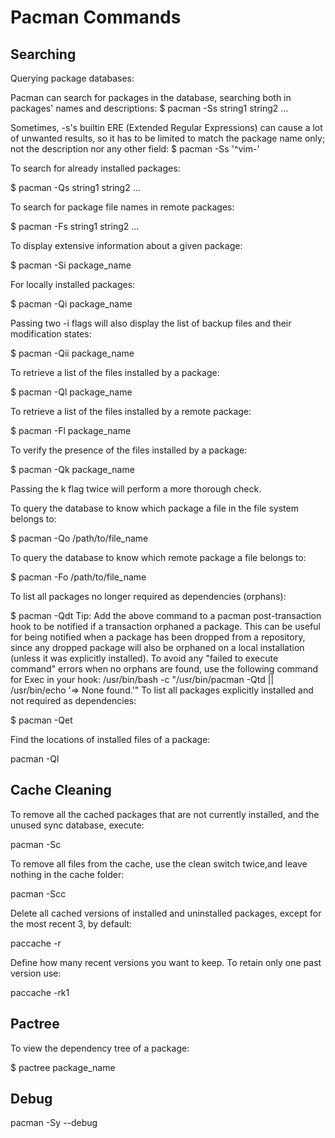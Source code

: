 
# Pacman Commands

## Searching

Querying package databases:

Pacman can search for packages in the database, searching both in packages' names and descriptions:
$ pacman -Ss string1 string2 ...

Sometimes, -s's builtin ERE (Extended Regular Expressions) can cause a lot of unwanted results, so it has to be limited to match the package name only; not the description nor any other field:
$ pacman -Ss '^vim-'

To search for already installed packages:

  $ pacman -Qs string1 string2 ...

To search for package file names in remote packages:

  $ pacman -Fs string1 string2 ...

To display extensive information about a given package:

  $ pacman -Si package_name

For locally installed packages:

  $ pacman -Qi package_name

Passing two -i flags will also display the list of backup files and their modification states:

  $ pacman -Qii package_name

To retrieve a list of the files installed by a package:

  $ pacman -Ql package_name

To retrieve a list of the files installed by a remote package:

  $ pacman -Fl package_name

To verify the presence of the files installed by a package:

  $ pacman -Qk package_name

Passing the k flag twice will perform a more thorough check.

  To query the database to know which package a file in the file system belongs to:

$ pacman -Qo /path/to/file_name

  To query the database to know which remote package a file belongs to:

$ pacman -Fo /path/to/file_name

  To list all packages no longer required as dependencies (orphans):

$ pacman -Qdt
  Tip: Add the above command to a pacman post-transaction hook to be notified if a transaction orphaned a package. This can be useful for being notified when a package has been dropped from a repository, since any dropped package will also be orphaned on a local installation (unless it was explicitly installed). To avoid any "failed to execute command" errors when no orphans are found, use the following command for Exec in your hook: /usr/bin/bash -c "/usr/bin/pacman -Qtd || /usr/bin/echo '=> None found.'"
To list all packages explicitly installed and not required as dependencies:

$ pacman -Qet

  Find the locations of installed files of a package:

pacman -Ql <package name> 

## Cache Cleaning 

 To remove all the cached packages that are not currently installed, and the unused sync database, execute:

 pacman -Sc

To remove all files from the cache, use the clean switch twice,and leave nothing in the cache folder:

 pacman -Scc

 Delete all cached versions of installed and uninstalled packages, except for the most recent 3, by default:

 paccache -r

 Define how many recent versions you want to keep. To retain only one past version use:

 paccache -rk1

## Pactree
To view the dependency tree of a package:

$ pactree package_name

## Debug 

pacman -Sy --debug 
